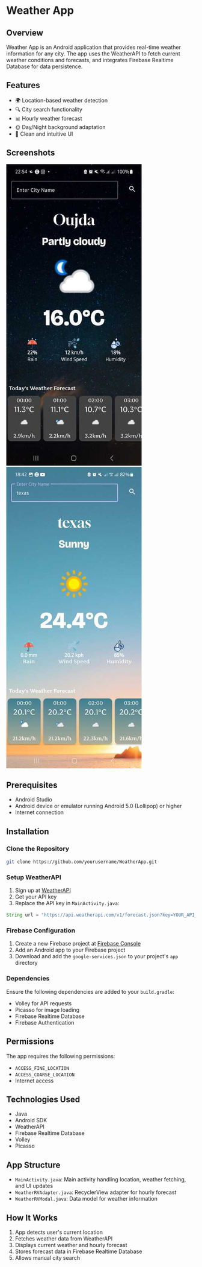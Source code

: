 # Weather App

## Overview
Weather App is an Android application that provides real-time weather information for any city. The app uses the WeatherAPI to fetch current weather conditions and forecasts, and integrates Firebase Realtime Database for data persistence.

## Features
- 🌍 Location-based weather detection
- 🔍 City search functionality
- 📊 Hourly weather forecast
- 🌞 Day/Night background adaptation
- 📱 Clean and intuitive UI

## Screenshots
![Screen1](ScreenShot/screen_1.jpg)
![Screen2](ScreenShot/screen_2.jpg)

## Prerequisites
- Android Studio
- Android device or emulator running Android 5.0 (Lollipop) or higher
- Internet connection

## Installation

### Clone the Repository
```bash
git clone https://github.com/yourusername/WeatherApp.git
```

### Setup WeatherAPI
1. Sign up at [WeatherAPI](https://www.weatherapi.com/)
2. Get your API key
3. Replace the API key in `MainActivity.java`:
```java
String url = "https://api.weatherapi.com/v1/forecast.json?key=YOUR_API_KEY&q=" + cityName + "&days=1&aqi=no&alerts=no";
```

### Firebase Configuration
1. Create a new Firebase project at [Firebase Console](https://console.firebase.google.com/)
2. Add an Android app to your Firebase project
3. Download and add the `google-services.json` to your project's `app` directory

### Dependencies
Ensure the following dependencies are added to your `build.gradle`:
- Volley for API requests
- Picasso for image loading
- Firebase Realtime Database
- Firebase Authentication

## Permissions
The app requires the following permissions:
- `ACCESS_FINE_LOCATION`
- `ACCESS_COARSE_LOCATION`
- Internet access

## Technologies Used
- Java
- Android SDK
- WeatherAPI
- Firebase Realtime Database
- Volley
- Picasso

## App Structure
- `MainActivity.java`: Main activity handling location, weather fetching, and UI updates
- `WeatherRVAdapter.java`: RecyclerView adapter for hourly forecast
- `WeatherRVModal.java`: Data model for weather information

## How It Works
1. App detects user's current location
2. Fetches weather data from WeatherAPI
3. Displays current weather and hourly forecast
4. Stores forecast data in Firebase Realtime Database
5. Allows manual city search

